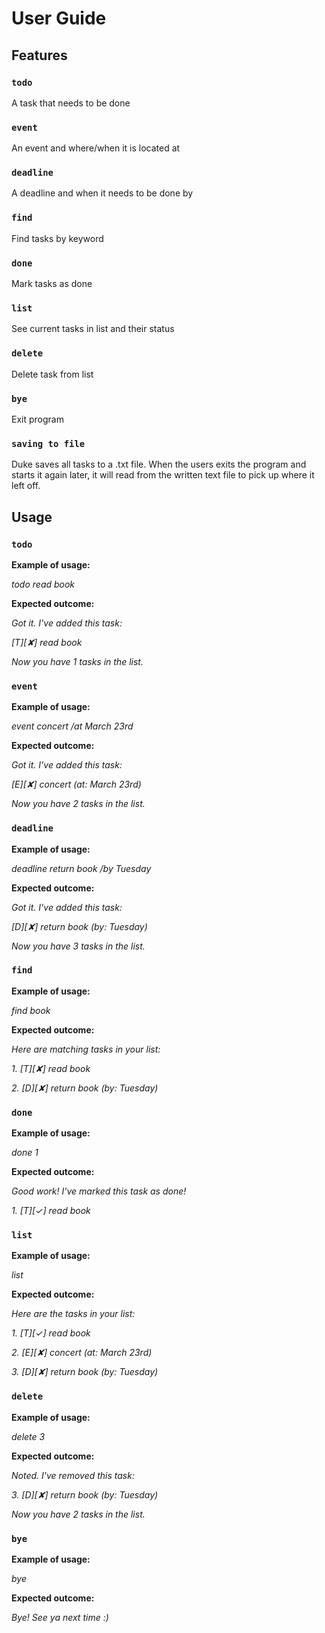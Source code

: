 # User Guide

## Features 

### `todo`
A task that needs to be done

### `event`
An event and where/when it is located at

### `deadline`
A deadline and when it needs to be done by

### `find`
Find tasks by keyword

### `done`
Mark tasks as done

### `list`
See current tasks in list and their status

### `delete`
Delete task from list

### `bye`
Exit program

### `saving to file`
Duke saves all tasks to a .txt file. When the users exits the program and starts it again later, 
it will read from the written text file to pick up where it left off.

## Usage

### `todo`

**Example of usage:**

*todo read book*

**Expected outcome:**

*Got it. I've added this task:*

*[T][✘]  read book*

*Now you have 1 tasks in the list.*

### `event`

**Example of usage:**

*event concert /at March 23rd*

**Expected outcome:**

*Got it. I've added this task:*

*[E][✘]  concert  (at: March 23rd)*

*Now you have 2 tasks in the list.*

### `deadline`

**Example of usage:** 

*deadline return book /by Tuesday*

**Expected outcome:**

*Got it. I've added this task:*

*[D][✘]  return book  (by: Tuesday)*

*Now you have 3 tasks in the list.*

### `find`

**Example of usage:** 

*find book*

**Expected outcome:**

*Here are matching tasks in your list:*

*1. [T][✘]  read book*

*2. [D][✘]  return book  (by: Tuesday)*

### `done`

**Example of usage:** 

*done 1*

**Expected outcome:**

*Good work! I've marked this task as done!*

*1. [T][✓]  read book*

### `list`

**Example of usage:** 

*list*

**Expected outcome:**

*Here are the tasks in your list:*

*1. [T][✓]  read book*

*2. [E][✘]  concert  (at: March 23rd)*

*3. [D][✘]  return book  (by: Tuesday)*

### `delete`

**Example of usage:** 

*delete 3*

**Expected outcome:**

*Noted. I've removed this task:*

*3. [D][✘]  return book  (by: Tuesday)*

*Now you have 2 tasks in the list.*

### `bye`

**Example of usage:** 

*bye*

**Expected outcome:**

*Bye! See ya next time :)*
